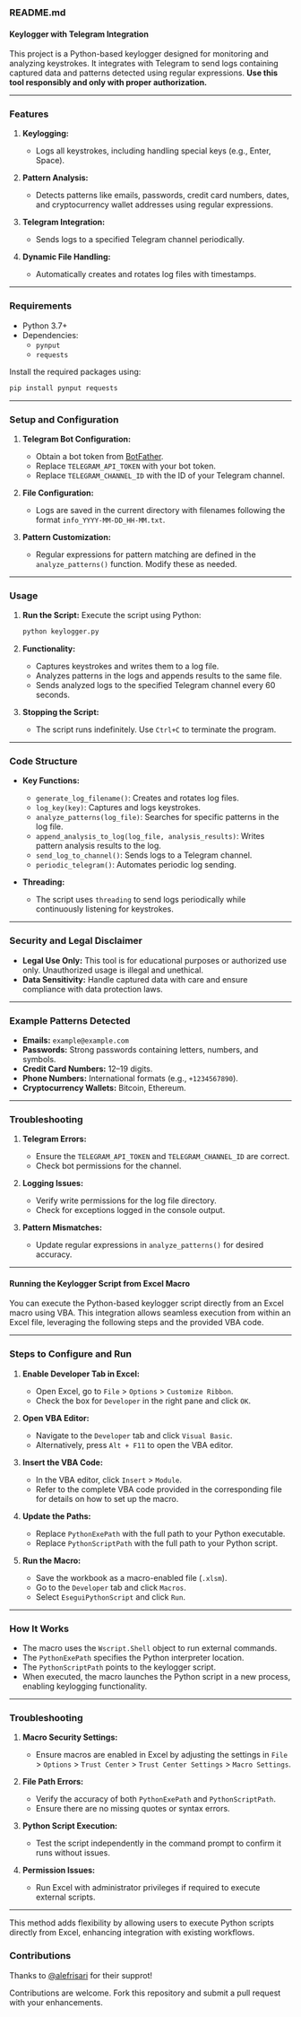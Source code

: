 ### README.md

#### Keylogger with Telegram Integration

This project is a Python-based keylogger designed for monitoring and analyzing keystrokes. It integrates with Telegram to send logs containing captured data and patterns detected using regular expressions. **Use this tool responsibly and only with proper authorization.**

---

### Features

1. **Keylogging:** 
   - Logs all keystrokes, including handling special keys (e.g., Enter, Space).
   
2. **Pattern Analysis:**
   - Detects patterns like emails, passwords, credit card numbers, dates, and cryptocurrency wallet addresses using regular expressions.

3. **Telegram Integration:**
   - Sends logs to a specified Telegram channel periodically.

4. **Dynamic File Handling:**
   - Automatically creates and rotates log files with timestamps.

---

### Requirements

- Python 3.7+
- Dependencies:
  - `pynput`
  - `requests`

Install the required packages using:

```bash
pip install pynput requests
```

---

### Setup and Configuration

1. **Telegram Bot Configuration:**
   - Obtain a bot token from [BotFather](https://core.telegram.org/bots).
   - Replace `TELEGRAM_API_TOKEN` with your bot token.
   - Replace `TELEGRAM_CHANNEL_ID` with the ID of your Telegram channel.

2. **File Configuration:**
   - Logs are saved in the current directory with filenames following the format `info_YYYY-MM-DD_HH-MM.txt`.

3. **Pattern Customization:**
   - Regular expressions for pattern matching are defined in the `analyze_patterns()` function. Modify these as needed.

---

### Usage

1. **Run the Script:**
   Execute the script using Python:

   ```bash
   python keylogger.py
   ```

2. **Functionality:**
   - Captures keystrokes and writes them to a log file.
   - Analyzes patterns in the logs and appends results to the same file.
   - Sends analyzed logs to the specified Telegram channel every 60 seconds.

3. **Stopping the Script:**
   - The script runs indefinitely. Use `Ctrl+C` to terminate the program.

---

### Code Structure

- **Key Functions:**
  - `generate_log_filename()`: Creates and rotates log files.
  - `log_key(key)`: Captures and logs keystrokes.
  - `analyze_patterns(log_file)`: Searches for specific patterns in the log file.
  - `append_analysis_to_log(log_file, analysis_results)`: Writes pattern analysis results to the log.
  - `send_log_to_channel()`: Sends logs to a Telegram channel.
  - `periodic_telegram()`: Automates periodic log sending.

- **Threading:**
  - The script uses `threading` to send logs periodically while continuously listening for keystrokes.

---

### Security and Legal Disclaimer

- **Legal Use Only:** 
  This tool is for educational purposes or authorized use only. Unauthorized usage is illegal and unethical.
- **Data Sensitivity:** 
  Handle captured data with care and ensure compliance with data protection laws.

---

### Example Patterns Detected

- **Emails:** `example@example.com`
- **Passwords:** Strong passwords containing letters, numbers, and symbols.
- **Credit Card Numbers:** 12–19 digits.
- **Phone Numbers:** International formats (e.g., `+1234567890`).
- **Cryptocurrency Wallets:** Bitcoin, Ethereum.

---

### Troubleshooting

1. **Telegram Errors:**
   - Ensure the `TELEGRAM_API_TOKEN` and `TELEGRAM_CHANNEL_ID` are correct.
   - Check bot permissions for the channel.

2. **Logging Issues:**
   - Verify write permissions for the log file directory.
   - Check for exceptions logged in the console output.

3. **Pattern Mismatches:**
   - Update regular expressions in `analyze_patterns()` for desired accuracy.

---

#### Running the Keylogger Script from Excel Macro

You can execute the Python-based keylogger script directly from an Excel macro using VBA. This integration allows seamless execution from within an Excel file, leveraging the following steps and the provided VBA code.

---

### Steps to Configure and Run

1. **Enable Developer Tab in Excel:**
   - Open Excel, go to `File` > `Options` > `Customize Ribbon`.
   - Check the box for `Developer` in the right pane and click `OK`.

2. **Open VBA Editor:**
   - Navigate to the `Developer` tab and click `Visual Basic`.
   - Alternatively, press `Alt + F11` to open the VBA editor.

3. **Insert the VBA Code:**
   - In the VBA editor, click `Insert` > `Module`.
   - Refer to the complete VBA code provided in the corresponding file for details on how to set up the macro.

4. **Update the Paths:**
   - Replace `PythonExePath` with the full path to your Python executable.
   - Replace `PythonScriptPath` with the full path to your Python script.

5. **Run the Macro:**
   - Save the workbook as a macro-enabled file (`.xlsm`).
   - Go to the `Developer` tab and click `Macros`.
   - Select `EseguiPythonScript` and click `Run`.

---

### How It Works

- The macro uses the `Wscript.Shell` object to run external commands.
- The `PythonExePath` specifies the Python interpreter location.
- The `PythonScriptPath` points to the keylogger script.
- When executed, the macro launches the Python script in a new process, enabling keylogging functionality.

---

### Troubleshooting

1. **Macro Security Settings:**
   - Ensure macros are enabled in Excel by adjusting the settings in `File` > `Options` > `Trust Center` > `Trust Center Settings` > `Macro Settings`.

2. **File Path Errors:**
   - Verify the accuracy of both `PythonExePath` and `PythonScriptPath`.
   - Ensure there are no missing quotes or syntax errors.

3. **Python Script Execution:**
   - Test the script independently in the command prompt to confirm it runs without issues.

4. **Permission Issues:**
   - Run Excel with administrator privileges if required to execute external scripts.

---

This method adds flexibility by allowing users to execute Python scripts directly from Excel, enhancing integration with existing workflows.


### Contributions

Thanks to [@alefrisari](https://github.com/alefrisari) for their supprot!

Contributions are welcome. Fork this repository and submit a pull request with your enhancements.
